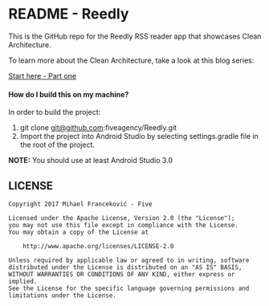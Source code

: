 # README - Reedly #

This is the GitHub repo for the Reedly RSS reader app that showcases Clean Architecture.

To learn more about the Clean Architecture, take a look at this blog series:

[Start here - Part one](http://five.agency/android-architecture-part-1-every-new-beginning-is-hard/)

#### How do I build this on my machine? ####

In order to build the project:

1. git clone git@github.com:fiveagency/Reedly.git
2. Import the project into Android Studio by selecting settings.gradle file in the root of the project.

**NOTE:** You should use at least Android Studio 3.0




## LICENSE

    Copyright 2017 Mihael Franceković - Five

    Licensed under the Apache License, Version 2.0 (the "License");
    you may not use this file except in compliance with the License.
    You may obtain a copy of the License at

        http://www.apache.org/licenses/LICENSE-2.0

    Unless required by applicable law or agreed to in writing, software
    distributed under the License is distributed on an "AS IS" BASIS,
    WITHOUT WARRANTIES OR CONDITIONS OF ANY KIND, either express or implied.
    See the License for the specific language governing permissions and
    limitations under the License.
